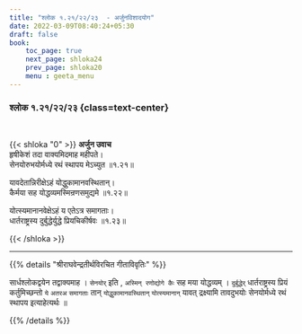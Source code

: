 ```yaml
---
title: "श्लोक १.२१/२२/२३  - अर्जुनविशादयोग"
date: 2022-03-09T08:40:24+05:30
draft: false
book:
    toc_page: true
    next_page: shloka24
    prev_page: shloka20
    menu : geeta_menu
---
```




### श्लोक १.२१/२२/२३ {class=text-center}

<br/>

{{< shloka  "0"  >}}
**अर्जुन उवाच**  
हृषीकेशं तदा वाक्यमिदमाह महीपते।  
सेनयोरुभयोर्मध्ये रथं स्थापय मेऽच्युत  ॥१.२१॥


यावदेतान्निरीक्षेऽहं योद्धुकामानवस्थितान्।  
कैर्मया सह योद्धव्यमस्मिन्रणसमुद्यमे  ॥१.२२॥


योत्स्यमानानवेक्षेऽहं य एतेऽत्र समागताः।  
धार्तराष्ट्रस्य दुर्बुद्धेर्युद्धे प्रियचिकीर्षवः  ॥१.२३॥

{{< /shloka >}}

---

{{% details "श्रीराघवेन्द्रतीर्थविरचित गीताविवृतिः" %}}

सार्धश्लोकद्वयेन तद्वाक्यमाह ।
`सेनयोर्` इति , `अस्मिन् रणोद्योगे कैः` सह मया योद्धव्यम् ।
`दुर्बुद्धेर्`  धार्तराष्ट्रस्य प्रियं कर्तुमिच्छन्तो  `ये` `अतरअ`  `समागताः` तान् `योद्धुकामानवस्थितान्` `योत्स्यमानान्` यावत्  द्रक्ष्यामि तावदुभयोः सेनयोर्मध्ये रथं स्थापय इत्याहेत्यर्थः ॥

{{% /details %}}
